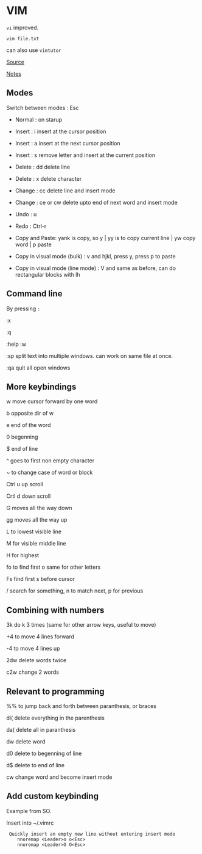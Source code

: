 # VIM
`vi` improved.

`vim file.txt`

can also use `vimtutor`

[Source](https://www.youtube.com/watch?v=a6Q8Na575qc)

[Notes](https://missing.csail.mit.edu/2020/editors/)

## Modes
Switch between modes : Esc 

* Normal : on starup

* Insert : i insert at the cursor position

* Insert : a insert at the next cursor position

* Insert : s remove letter and insert at the current position

* Delete : dd delete line

* Delete : x delete character

* Change : cc delete line and insert mode

* Change : ce or cw delete upto end of next word and insert mode  

* Undo : u

* Redo : Ctrl-r

* Copy and Paste: yank is copy, so y | yy is to copy current line | yw copy word | p paste  

* Copy in visual mode (bulk) : v and hjkl, press y, press p to paste 

* Copy in visual mode (line mode) : V and same as before, can do rectangular blocks with lh



## Command line

By pressing `:`

:x

:q

:help :w

:sp split text into multiple windows. can work on same file at once. 

:qa quit all open windows



## More keybindings




w move cursor forward by one word

b opposite dir of w

e end of the word

0 begenning

$ end of line

^ goes to first non empty character

~ to change case of word or block

Ctrl u up scroll

Crtl d down scroll

G moves all the way down

gg moves all the way up

L to lowest visible line

M for visible middle line

H for highest 

fo to find first o same for other letters

Fs find first s before cursor

/ search for something, n to match next, p for previous



## Combining with numbers




3k do k 3 times (same for other arrow keys, useful to move)

+4 to move 4 lines forward

-4 to move 4 lines up

2dw delete words twice

c2w change 2 words



## Relevant to programming



%% to jump back and forth between paranthesis, or braces

di( delete everything in the parenthesis

da( delete all in paranthesis

dw delete word

d0 delete to begenning of line

d$ delete to end of line

cw change word and become insert mode


## Add custom keybinding

Example from SO.

Insert into ~/.vimrc
```
 Quickly insert an empty new line without entering insert mode
    nnoremap <Leader>o o<Esc>
    nnoremap <Leader>O O<Esc>
```
